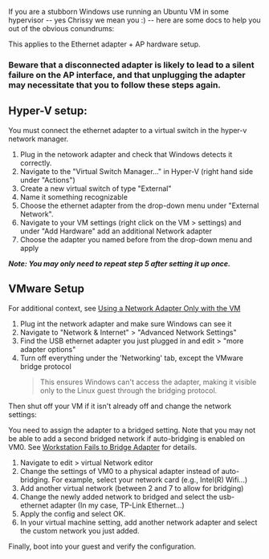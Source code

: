If you are a stubborn Windows use running an Ubuntu VM in some hypervisor -- yes Chrissy we mean you :) -- here are some docs to help you out of the obvious conundrums:

This applies to the Ethernet adapter + AP hardware setup.

### Beware that a disconnected adapter is likely to lead to a silent failure on the AP interface, and that unplugging the adapter may necessitate that you to follow these steps again.

## Hyper-V setup:

You must connect the ethernet adapter to a virtual switch in the hyper-v network manager.

1. Plug in the netowork adapter and check that Windows detects it correctly.
2. Navigate to the "Virtual Switch Manager..." in Hyper-V (right hand side under "Actions")
3. Create a new virtual switch of type "External"
4. Name it something recognizable 
5. Choose the ethernet adapter from the drop-down menu under "External Network".
5. Navigate to your VM settings (right click on the VM > settings) and under "Add Hardware" add an additional Network adapter
6. Choose the adapter you named before from the drop-down menu and apply

***Note: You may only need to repeat step 5 after setting it up once.***

## VMware Setup

For additional context, see [Using a Network Adapter Only with the VM](https://knowledge.broadcom.com/external/article/307369/using-a-network-adapter-only-with-the-vm.html)

1. Plug int the network adapter and make sure Windows can see it
2. Navigate to "Network & Internet" > "Advanced Network Settings"
3. Find the USB ethernet adapter you just plugged in and edit > "more adapter options"
4. Turn off everything under the 'Networking' tab, except the VMware bridge protocol
   > This ensures Windows can't access the adapter, making it visible only to the Linux guest through the bridging protocol.

Then shut off your VM if it isn't already off and change the network settings:

You need to assign the adapter to a bridged setting. Note that you may not be able to add a second bridged network if auto-bridging is enabled on VM0. See [Workstation Fails to Bridge Adapter](https://knowledge.broadcom.com/external/article/339372/workstation-fails-to-bridge-adapter-with.html) for details.

1. Navigate to edit > virtual Network editor
2. Change the settings of VM0 to a physical adapter instead of auto-bridging. For example, select your network card (e.g., Intel(R) Wifi...)
3. Add another virtual network (between 2 and 7 to allow for bridging)
4. Change the newly added network to bridged and select the usb-ethernet adapter (In my case, TP-Link Ethernet...)
5. Apply the config and select OK.
6. In your virtual machine setting, add another network adapter and select the custom network you just added.

Finally, boot into your guest and verify the configuration.
